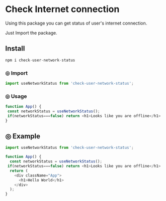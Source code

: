 # Check Internet connection

Using this package you can get status of user's internet connection.

Just Import the package.


## Install

```js
npm i check-user-network-status
```

### ◎ Import
```js
import useNetworkStatus from 'check-user-network-status';
```

### ◎ Usage
```js
function App() {
 const networkStatus = useNetworkStatus();
 if(networkStatus===false) return <h1>Looks like you are offline</h1>
}
```

## ◎ Example

```javascript
import useNetworkStatus from 'check-user-network-status';

function App() {
  const networkStatus = useNetworkStatus();
 if(networkStatus===false) return <h1>Looks like you are offline</h1>
  return (
    <div className="App">
      <h1>Hello World</h1>
    </div>
  );
}
```